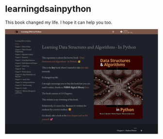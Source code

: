 # learningdsainpython

This book changed my life. I hope it can help you too.

<p align="center">
  <img src="img/website_preview.png">
</p>
